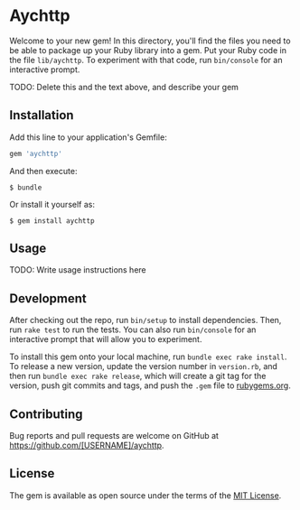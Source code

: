 # Aychttp

Welcome to your new gem! In this directory, you'll find the files you need to be able to package up your Ruby library into a gem. Put your Ruby code in the file `lib/aychttp`. To experiment with that code, run `bin/console` for an interactive prompt.

TODO: Delete this and the text above, and describe your gem

## Installation

Add this line to your application's Gemfile:

```ruby
gem 'aychttp'
```

And then execute:

    $ bundle

Or install it yourself as:

    $ gem install aychttp

## Usage

TODO: Write usage instructions here

## Development

After checking out the repo, run `bin/setup` to install dependencies. Then, run `rake test` to run the tests. You can also run `bin/console` for an interactive prompt that will allow you to experiment.

To install this gem onto your local machine, run `bundle exec rake install`. To release a new version, update the version number in `version.rb`, and then run `bundle exec rake release`, which will create a git tag for the version, push git commits and tags, and push the `.gem` file to [rubygems.org](https://rubygems.org).

## Contributing

Bug reports and pull requests are welcome on GitHub at https://github.com/[USERNAME]/aychttp.


## License

The gem is available as open source under the terms of the [MIT License](http://opensource.org/licenses/MIT).

